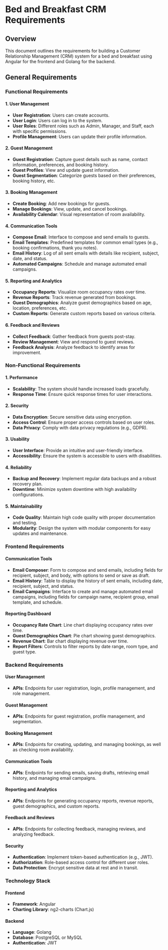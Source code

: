 # Bed and Breakfast CRM Requirements

## Overview

This document outlines the requirements for building a Customer Relationship Management (CRM) system for a bed and breakfast using Angular for the frontend and Golang for the backend.

## General Requirements

### Functional Requirements

#### 1. User Management
- **User Registration**: Users can create accounts.
- **User Login**: Users can log in to the system.
- **User Roles**: Different roles such as Admin, Manager, and Staff, each with specific permissions.
- **Profile Management**: Users can update their profile information.

#### 2. Guest Management
- **Guest Registration**: Capture guest details such as name, contact information, preferences, and booking history.
- **Guest Profiles**: View and update guest information.
- **Guest Segmentation**: Categorize guests based on their preferences, booking history, etc.

#### 3. Booking Management
- **Create Booking**: Add new bookings for guests.
- **Manage Bookings**: View, update, and cancel bookings.
- **Availability Calendar**: Visual representation of room availability.

#### 4. Communication Tools
- **Compose Email**: Interface to compose and send emails to guests.
- **Email Templates**: Predefined templates for common email types (e.g., booking confirmations, thank you notes).
- **Email History**: Log of all sent emails with details like recipient, subject, date, and status.
- **Automated Campaigns**: Schedule and manage automated email campaigns.

#### 5. Reporting and Analytics
- **Occupancy Reports**: Visualize room occupancy rates over time.
- **Revenue Reports**: Track revenue generated from bookings.
- **Guest Demographics**: Analyze guest demographics based on age, location, preferences, etc.
- **Custom Reports**: Generate custom reports based on various criteria.

#### 6. Feedback and Reviews
- **Collect Feedback**: Gather feedback from guests post-stay.
- **Review Management**: View and respond to guest reviews.
- **Feedback Analysis**: Analyze feedback to identify areas for improvement.

### Non-Functional Requirements

#### 1. Performance
- **Scalability**: The system should handle increased loads gracefully.
- **Response Time**: Ensure quick response times for user interactions.

#### 2. Security
- **Data Encryption**: Secure sensitive data using encryption.
- **Access Control**: Ensure proper access controls based on user roles.
- **Data Privacy**: Comply with data privacy regulations (e.g., GDPR).

#### 3. Usability
- **User Interface**: Provide an intuitive and user-friendly interface.
- **Accessibility**: Ensure the system is accessible to users with disabilities.

#### 4. Reliability
- **Backup and Recovery**: Implement regular data backups and a robust recovery plan.
- **Downtime**: Minimize system downtime with high availability configurations.

#### 5. Maintainability
- **Code Quality**: Maintain high code quality with proper documentation and testing.
- **Modularity**: Design the system with modular components for easy updates and maintenance.

### Frontend Requirements

#### Communication Tools
- **Email Composer**: Form to compose and send emails, including fields for recipient, subject, and body, with options to send or save as draft.
- **Email History**: Table to display the history of sent emails, including date, recipient, subject, and status.
- **Email Campaigns**: Interface to create and manage automated email campaigns, including fields for campaign name, recipient group, email template, and schedule.

#### Reporting Dashboard
- **Occupancy Rate Chart**: Line chart displaying occupancy rates over time.
- **Guest Demographics Chart**: Pie chart showing guest demographics.
- **Revenue Chart**: Bar chart displaying revenue over time.
- **Report Filters**: Controls to filter reports by date range, room type, and guest type.

### Backend Requirements

#### User Management
- **APIs**: Endpoints for user registration, login, profile management, and role management.

#### Guest Management
- **APIs**: Endpoints for guest registration, profile management, and segmentation.

#### Booking Management
- **APIs**: Endpoints for creating, updating, and managing bookings, as well as checking room availability.

#### Communication Tools
- **APIs**: Endpoints for sending emails, saving drafts, retrieving email history, and managing email campaigns.

#### Reporting and Analytics
- **APIs**: Endpoints for generating occupancy reports, revenue reports, guest demographics, and custom reports.

#### Feedback and Reviews
- **APIs**: Endpoints for collecting feedback, managing reviews, and analyzing feedback.

#### Security
- **Authentication**: Implement token-based authentication (e.g., JWT).
- **Authorization**: Role-based access control for different user roles.
- **Data Protection**: Encrypt sensitive data at rest and in transit.

### Technology Stack

#### Frontend
- **Framework**: Angular
- **Charting Library**: ng2-charts (Chart.js)

#### Backend
- **Language**: Golang
- **Database**: PostgreSQL or MySQL
- **Authentication**: JWT
